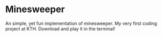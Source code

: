 # Minesweeper
An simple, yet fun implementation of minesweeper. My very first coding project at KTH. Download and play it in the terminal!
